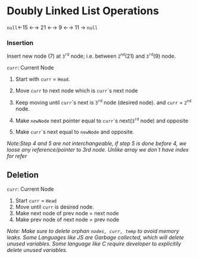 # Doubly Linked List Operations

`null`&larr;15 &larr;&rarr; 21 &larr;&rarr; 9 &larr;&rarr; 11 &rarr; `null`

### Insertion

Insert new node (7) at `3`<sup>`rd`</sup> node; i.e. between `2`<sup>`nd`</sup>(21) and `3`<sup>`rd`</sup>(9) node.

`curr`: Current Node

1. Start with `curr` = `Head`.
2. Move `curr` to next node which is `curr`\`s next node
3. Keep moving until `curr`\`s next is `3`<sup>`rd`</sup> node (desired node). and `curr` = `2`<sup>`nd`</sup> node.

4. Make `newNode` next pointer equal to `curr`\`s next(`3`<sup>`rd`</sup> node) and opposite
5. Make `curr`\`s next equal to `newNode` and opposite.

_Note:Step 4 and 5 are not interchangeable, if step 5 is done before 4, we loose any reference/pointer to 3rd node. Unlike array we don`t have index for refer_

## Deletion

`curr`: Current Node

1. Start `curr` = `Head`
2. Move until `curr` is desired node.
3. Make next node of prev node = next node
4. Make prev node of next node = prev node

_Note: Make sure to delete orphan `nodes, curr, temp` to avoid memory leaks. Some Languages like JS are Garbage collected, which will delete unused variables. Some language like C require developer to explicitily delete unused variables._
